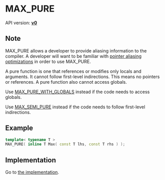 # MAX_PURE

API version: [**v0**](../../v0.md)

## Note

MAX_PURE allows a developer to provide aliasing information to the compiler.
A developer will want to be familiar with [pointer aliasing optimizations](AliasingOptimizations.md) in order to use MAX_PURE.

A pure function is one that references or modifies only locals and arguments.
It cannot follow first-level indirections. This means no pointers or references.
A pure function also cannot access globals.

Use [MAX_PURE_WITH_GLOBALS](MAX_PURE_WITH_GLOBALS.md) instead if the code needs to access globals.

Use [MAX_SEMI_PURE](MAX_SEMI_PURE.md) instead if the code needs to follow first-level indirections.

## Example

```c++
template< typename T >
MAX_PURE( inline T Max( const T lhs, const T rhs ) );
```

## Implementation

Go to [the implementation](../../../../Code/Include/max/Compiling/AliasingOptimizations.hpp#L12).